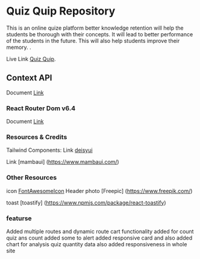 # Quiz Quip Repository

This is an online quize platform better knowledge retention will help the students be thorough with their concepts. It will lead to better performance of the students in the future. This will also help students improve their memory. .


Live Link [Quiz Quip](https://benevolent-moxie-7ed665.netlify.app/).

## Context API

Document [Link](https://reactjs.org/docs/context.html#api)

### React Router Dom v6.4

Document [Link](https://reactrouter.com/en/main/start/overview)


### Resources & Credits

Tailwind Components:
Link [deisyui](https://daisyui.com/) 

Link [mambaui] (https://www.mambaui.com/)

### Other Resources

icon [FontAwesomeIcon](https://fontawesome.com/v5/docs/web/use-with/react) 
Header photo [Freepic] (https://www.freepik.com/)

toast [toastify] (https://www.npmjs.com/package/react-toastify)

### featurse

Added multiple routes and dynamic route cart functionality added for count quiz ans count added some to alert added responsive card and also added chart for analysis quiz quantity data also added responsiveness in whole site